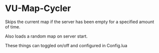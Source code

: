 # VU-Map-Cycler
 Skips the current map if the server has been empty for a specified amount of time.
 
 Also loads a random map on server start.

 These things can toggled on/off and configured in Config.lua
